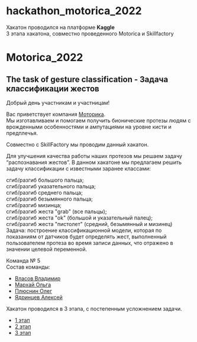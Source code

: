 # hackathon_motorica_2022  
Хакатон проводился на платформе **Kaggle**  
3 этапа хакатона, совместно проведенного Motorica и Skillfactory
# Motorica_2022  
## The task of gesture classification - Задача классификации жестов 

Добрый день участникам и участницам!

Вас приветствует компания [Моторика](https://motorica.org/).  
Мы изготавливаем и помогаем получить бионические протезы людям с врожденными особенностями и ампутациями на уровне кисти и предплечья.

Совместно с SkillFactory мы проводим данный хакатон.

Для улучшения качества работы наших протезов мы решаем задачу “распознавания жестов”.
В данном хакатоне мы предлагаем решить задачу классификации с известными заранее классами:

сгиб/разгиб большого пальца;  
сгиб/разгиб указательного пальца;  
сгиб/разгиб среднего пальца;  
сгиб/разгиб безымянного пальца;  
сгиб/разгиб мизинца;  
сгиб/разгиб жеста "grab" (все пальцы);  
сгиб/разгиб жеста "ok" (большой и указательный палец);  
сгиб/разгиб жеста "пистолет" (средний, безымянный и мизинец)  
Задача: построение классификационной модели, которая по показаниям от датчиков будет определять жест, выполненный пользователем протеза во время записи данных, что отражено в значении целевой переменной.


Команда № 5  
Состав команды:

- [Власов Владимир](https://github.com/vip-v2a)
- [Мархай Ольга](https://github.com/OlgaMarkhai)
- [Плюснин Олег](https://github.com/cheef777)
- [Ядринцев Алексей](https://github.com/Yyalexx)  

Хакатон проводился в 3 этапа, с постепенным усложнением задачи.
- [1 этап](https://github.com/Yyalexx/hackathon_motorica_2022/tree/master/stage_1)  
- [2 этап](https://github.com/Yyalexx/hackathon_motorica_2022/tree/master/stage_2)  
- [3 этап](https://github.com/Yyalexx/hackathon_motorica_2022/tree/master/stage_3)